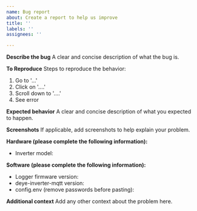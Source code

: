 ```yaml
---
name: Bug report
about: Create a report to help us improve
title: ''
labels: ''
assignees: ''

---
```


**Describe the bug**
A clear and concise description of what the bug is.

**To Reproduce**
Steps to reproduce the behavior:
1. Go to '...'
2. Click on '....'
3. Scroll down to '....'
4. See error

**Expected behavior**
A clear and concise description of what you expected to happen.

**Screenshots**
If applicable, add screenshots to help explain your problem.

**Hardware (please complete the following information):**
 - Inverter model:

**Software (please complete the following information):**
 - Logger firmware version:
 - deye-inverter-mqtt version:
 - config.env (remove passwords before pasting):

**Additional context**
Add any other context about the problem here.
